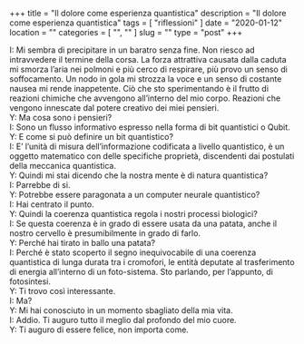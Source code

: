 +++
title = "Il dolore come esperienza quantistica"
description = "Il dolore come esperienza quantistica"
tags = [ "riflessioni" ]
date = "2020-01-12"
location = ""
categories = [
  "",
  ""
]
slug = ""
type = "post"
+++

I: Mi sembra di precipitare in un baratro senza fine. Non riesco ad intravvedere il termine della corsa. La forza attrattiva causata dalla caduta mi smorza l’aria nei polmoni e più cerco di respirare, più provo un senso di soffocamento. Un nodo in gola mi strozza la voce e un senso di costante nausea mi rende inappetente. Ciò che sto sperimentando è il frutto di reazioni chimiche che avvengono all’interno del mio corpo. Reazioni che vengono innescate dal potere creativo dei miei pensieri.<BR>
Y: Ma cosa sono i pensieri? <BR>
I: Sono un flusso informativo espresso nella forma di bit quantistici o Qubit.<BR>
Y: E come si può definire un bit quantistico? <BR>
I: E’ l’unità di misura dell’informazione codificata a livello quantistico, è un oggetto matematico con delle specifiche proprietà, discendenti dai postulati della meccanica quantistica. <br>
Y: Quindi mi stai dicendo che la nostra mente è di natura quantistica? <BR>
I: Parrebbe di si. <BR>
Y: Potrebbe essere paragonata a un computer neurale quantistico? <BR>
I: Hai centrato il punto.<BR>
Y: Quindi la coerenza quantistica regola i nostri processi biologici? <BR>
I: Se questa coerenza è in grado di essere usata da una patata, anche il nostro cervello è presumibilmente in grado di farlo. <BR>
Y: Perché hai tirato in ballo una patata? <BR>
I: Perché è stato scoperto il segno inequivocabile di una coerenza quantistica di lunga durata tra i cromofori, le entità deputate al trasferimento di energia all’interno di un foto-sistema. Sto parlando, per l’appunto, di fotosintesi. <BR>
Y: Ti trovo così interessante. <BR>
I: Ma? <BR>
Y: Mi hai conosciuto in un momento sbagliato della mia vita. <BR> 
I: Addio. Ti auguro tutto il meglio dal profondo del mio cuore. <BR>
Y: Ti auguro di essere felice, non importa come. <BR>

